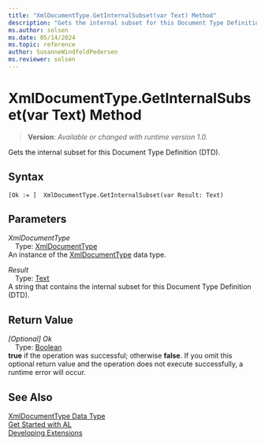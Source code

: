 ```yaml
---
title: "XmlDocumentType.GetInternalSubset(var Text) Method"
description: "Gets the internal subset for this Document Type Definition (DTD)."
ms.author: solsen
ms.date: 05/14/2024
ms.topic: reference
author: SusanneWindfeldPedersen
ms.reviewer: solsen
---
```

[//]: # (START>DO_NOT_EDIT)
[//]: # (IMPORTANT:Do not edit any of the content between here and the END>DO_NOT_EDIT.)
[//]: # (Any modifications should be made in the .xml files in the ModernDev repo.)
# XmlDocumentType.GetInternalSubset(var Text) Method
> **Version**: _Available or changed with runtime version 1.0._

Gets the internal subset for this Document Type Definition (DTD).


## Syntax
```AL
[Ok := ]  XmlDocumentType.GetInternalSubset(var Result: Text)
```
## Parameters
*XmlDocumentType*  
&emsp;Type: [XmlDocumentType](xmldocumenttype-data-type.md)  
An instance of the [XmlDocumentType](xmldocumenttype-data-type.md) data type.  

*Result*  
&emsp;Type: [Text](../text/text-data-type.md)  
A string that contains the internal subset for this Document Type Definition (DTD).  


## Return Value
*[Optional] Ok*  
&emsp;Type: [Boolean](../boolean/boolean-data-type.md)  
**true** if the operation was successful; otherwise **false**.   If you omit this optional return value and the operation does not execute successfully, a runtime error will occur.  


[//]: # (IMPORTANT: END>DO_NOT_EDIT)
## See Also
[XmlDocumentType Data Type](xmldocumenttype-data-type.md)  
[Get Started with AL](../../devenv-get-started.md)  
[Developing Extensions](../../devenv-dev-overview.md)